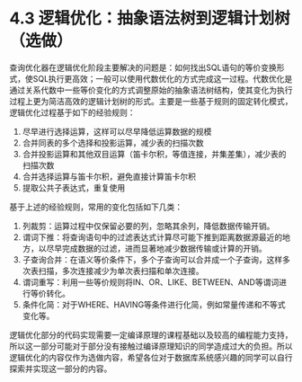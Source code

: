 # 4.3 逻辑优化：抽象语法树到逻辑计划树（选做）

查询优化器在逻辑优化阶段主要解决的问题是：如何找出SQL语句的等价变换形式，使SQL执行更高效；一般可以使用代数优化的方式完成这一过程。代数优化是通过关系代数中一些等价变化的方式调整原始的抽象语法树结构，使其变化为执行过程上更为简洁高效的逻辑计划树的形式。主要是一些基于规则的固定转化模式，逻辑优化过程基于如下的经验规则：

1. 尽早进行选择运算，这样可以尽早降低运算数据的规模
2. 合并同表的多个选择和投影运算，减少表的扫描次数
3. 合并投影运算和其他双目运算（笛卡尔积，等值连接，并集差集），减少表的扫描次数
4. 合并选择运算与笛卡尔积，避免直接计算笛卡尔积
5. 提取公共子表达式，重复使用
   
基于上述的经验规则，常用的变化包括如下几类：

1. 列裁剪：运算过程中仅保留必要的列，忽略其余列，降低数据传输开销。
2. 谓词下推：将查询语句中的过滤表达式计算尽可能下推到距离数据源最近的地方，以尽早完成数据的过滤，进而显著地减少数据传输或计算的开销。
3. 子查询合并：在语义等价条件下，多个子查询可以合并成一个子查询，这样多次表扫描，多次连接减少为单次表扫描和单次连接。
4. 谓词重写：利用一些等价规则将IN、OR、LIKE、BETWEEN、AND等谓词进行等价转化。
5. 条件化简：对于WHERE、HAVING等条件进行化简，例如常量传递和不等式变化等。

逻辑优化部分的代码实现需要一定编译原理的课程基础以及较高的编程能力支持，所以这一部分可能对于部分没有接触过编译原理知识的同学造成过大的负担。所以逻辑优化的内容仅作为选做内容，希望各位对于数据库系统感兴趣的同学可以自行探索并实现这一部分的内容。